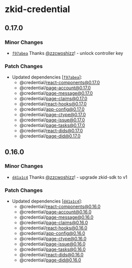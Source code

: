 # zkid-credential

## 0.17.0

### Minor Changes

- [`f97abea`](https://github.com/zCloak-Network/zkid-credential/commit/f97abea5f33dd979a994ba6b914d60e5b1e3c7c8) Thanks [@zzcwoshizz](https://github.com/zzcwoshizz)! - unlock controller key

### Patch Changes

- Updated dependencies [[`f97abea`](https://github.com/zCloak-Network/zkid-credential/commit/f97abea5f33dd979a994ba6b914d60e5b1e3c7c8)]:
  - @credential/react-components@0.17.0
  - @credential/page-account@0.17.0
  - @credential/page-message@0.17.0
  - @credential/page-claims@0.17.0
  - @credential/react-hooks@0.17.0
  - @credential/app-config@0.17.0
  - @credential/page-ctype@0.17.0
  - @credential/page-issue@0.17.0
  - @credential/page-tasks@0.17.0
  - @credential/react-dids@0.17.0
  - @credential/page-did@0.17.0

## 0.16.0

### Minor Changes

- [`d41a1c4`](https://github.com/zCloak-Network/zkid-credential/commit/d41a1c47b5a4061655a60df32dfecbc9a562a4b2) Thanks [@zzcwoshizz](https://github.com/zzcwoshizz)! - upgrade zkid-sdk to v1

### Patch Changes

- Updated dependencies [[`d41a1c4`](https://github.com/zCloak-Network/zkid-credential/commit/d41a1c47b5a4061655a60df32dfecbc9a562a4b2)]:
  - @credential/react-components@0.16.0
  - @credential/page-account@0.16.0
  - @credential/page-message@0.16.0
  - @credential/page-claims@0.16.0
  - @credential/react-hooks@0.16.0
  - @credential/app-config@0.16.0
  - @credential/page-ctype@0.16.0
  - @credential/page-issue@0.16.0
  - @credential/page-tasks@0.16.0
  - @credential/react-dids@0.16.0
  - @credential/page-did@0.16.0
